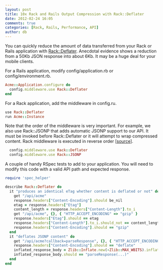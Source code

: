 ```yaml
---
layout: post
title: 10x Rack and Rails Output Compression with Rack::Deflater
date: 2012-02-24 16:05
comments: true
categories: [Rack, Rails, Performance, API]
author: db
---
```

You can quickly reduce the amount of data transferred from your Rack or Rails application with [Rack::Deflater](https://github.com/rack/rack/blob/master/lib/rack/deflater.rb). Anecdotal evidence shows a reduction from a 50Kb JSON response into about 6Kb. It may be a huge deal for your mobile clients.

For a Rails application, modify config/application.rb or config/environment.rb.

``` ruby config/application.rb
Acme::Application.configure do
  config.middleware.use Rack::Deflater
end
```

For a Rack application, add the middleware in config.ru.

``` ruby config.ru
use Rack::Deflater
run Acme::Instance
```

<!-- more -->

Note that the order of the middleware is very important. For example, we also use Rack::JSONP that adds automatic JSONP support to our API. It must be invoked before Rack::Deflater or it will attempt to wrap compressed content. Rack middleware is executed in reverse order [[source](http://verboselogging.com/2010/01/20/proper-rack-middleware-ordering)].

``` ruby config/application.rb
  config.middleware.use Rack::Deflater
  config.middleware.use Rack::JSONP
```

A couple of handy RSpec tests to add to your application. You will need to modify this code with a valid API path and expected response.

``` ruby spec/api/rack_deflater_spec.rb
require 'spec_helper'

describe Rack::Deflater do
  it "produces an identical eTag whether content is deflated or not" do
    get "/api/acme"
    response.headers["Content-Encoding"].should be_nil
    etag = response.headers["Etag"]
    content_length = response.headers["Content-Length"].to_i
    get "/api/acme", {}, { "HTTP_ACCEPT_ENCODING" => "gzip" }
    response.headers["Etag"].should == etag
    response.headers["Content-Length"].to_i.should_not == content_length
    response.headers["Content-Encoding"].should == "gzip"
  end
  it "deflates JSONP content" do
    get "/api/acme?callback=parseResponse", {}, { "HTTP_ACCEPT_ENCODING" => "deflate" }
    response.headers["Content-Encoding"].should == "deflate"
    inflated_response_body = Zlib::Inflate.new(-Zlib::MAX_WBITS).inflate(response.body.to_s)
    inflated_response_body.should == "parseResponse(...)"
  end
end
```
